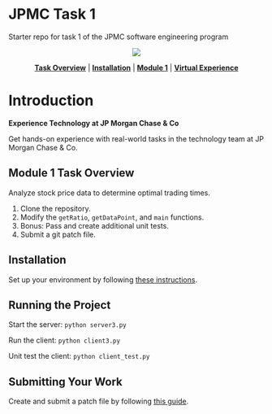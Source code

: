 # JPMC Task 1
Starter repo for task 1 of the JPMC software engineering program
<p align="center">
<a href="https://www.insidesherpa.com/virtual-internships/prototype/R5iK7HMxJGBgaSbvk/Technology%20Virtual%20Experience" target="_blank">
<img src="https://insidesherpa-assets.s3-ap-southeast-2.amazonaws.com/icons/jpmorgan/github+repo+images/jpm+gitub+.png"></a>
</p>

<p align="center">
	<b><a href="#task">Task Overview</a></b>
	|
	<b><a href="#installation">Installation</a></b>
	|
	<b><a href="https://www.insidesherpa.com/modules/R5iK7HMxJGBgaSbvk/gtAhtcvke9AFCzqME" target="_blank">Module 1</a></b>
	|
	<b><a href="https://www.insidesherpa.com/virtual-internships/prototype/R5iK7HMxJGBgaSbvk/Technology%20Virtual%20Experience">Virtual Experience</a></b>
</p>

<h1>Introduction</h1>
<p><b>Experience Technology at JP Morgan Chase & Co</b></p>
<p>Get hands-on experience with real-world tasks in the technology team at JP Morgan Chase & Co.</p>

<h2 id="task">Module 1 Task Overview</h2>
<p>Analyze stock price data to determine optimal trading times.</p>

<ol>
	<li>Clone the repository.</li>
	<li>Modify the <code>getRatio</code>, <code>getDataPoint</code>, and <code>main</code> functions.</li>
	<li>Bonus: Pass and create additional unit tests.</li>
	<li>Submit a git patch file.</li>
</ol>

<h2 id="installation">Installation</h2>
<p>Set up your environment by following <a href="https://insidesherpa.s3.amazonaws.com/vinternships/companyassets/Sj7temL583QAYpHXD/setup_devenv_m1_v6.pdf">these instructions</a>.</p>

<h2>Running the Project</h2>
<p>Start the server: <code>python server3.py</code></p>
<p>Run the client: <code>python client3.py</code></p>
<p>Unit test the client: <code>python client_test.py</code></p>

<h2>Submitting Your Work</h2>
<p>Create and submit a patch file by following <a href="https://insidesherpa.s3.amazonaws.com/vinternships/companyassets/Sj7temL583QAYpHXD/create_patch_file_v3a.pdf">this guide</a>.</p>
